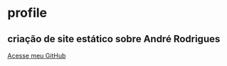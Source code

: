 # profile
criação de site estático sobre **André Rodrigues**
---
[Acesse meu GitHub](https://brodrigues405.github.io/profile/)
